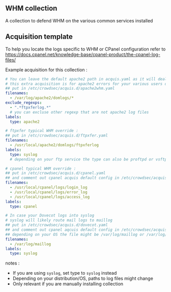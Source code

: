 ## WHM collection

A collection to defend WHM on the various common services installed

## Acquisition template

To help you locate the logs specific to WHM or CPanel configuration refer to https://docs.cpanel.net/knowledge-base/cpanel-product/the-cpanel-log-files/

Example acquisition for this collection :


```yaml
# You can leave the default apache2 path in acquis.yaml as it will deal with your server logs
# this extra acquisition is for apache2 errors for your various users domains 
## put in /etc/crowdsec/acquis.d/apache2whm.yaml 
filenames: 
  - /var/log/apache2/domlogs/*
exclude_regexps:
  - ".*ftpxferlog.*"
  # you can excluse other regexp that are not apache2 log files
labels:
  type: apache2
```

```yaml
# ftpxfer typical WHM override : 
## put in /etc/crowdsec/acquis.d/ftpxfer.yaml 
filenames: 
  - /usr/local/apache2/domlogs/ftpxferlog
labels:
  type: syslog
  # depending on your ftp service the type can also be proftpd or vsftpd
```

```yaml
# cpanel typical WHM override : 
## put in /etc/crowdsec/acquis.d/cpanel.yaml 
## and comment out cpanel acquis default config in /etc/crowdsec/acquis.yaml if necessary
filenames: 
  - /usr/local/cpanel/logs/login_log
  - /usr/local/cpanel/logs/error_log
  - /usr/local/cpanel/logs/access_log
labels:
  type: cpanel
```

```yaml
# In case your Dovecot logs into syslog
# syslog will likely route mail logs to maillog
## put in /etc/crowdsec/acquis.d/dovecot.yaml 
## and comment out cpanel aqcuis default config in /etc/crowdsec/acquis.yaml if necessary
## depending on your OS the file might be /var/log/maillog or /var/log/mail.log
filenames: 
  - /var/log/maillog
labels:
  type: syslog
```

notes :
 -  If you are using `syslog`, set type to `syslog` instead
 -  Depending on your distribution/OS, paths to log files might change
 -  Only relevant if you are manually installing collection

